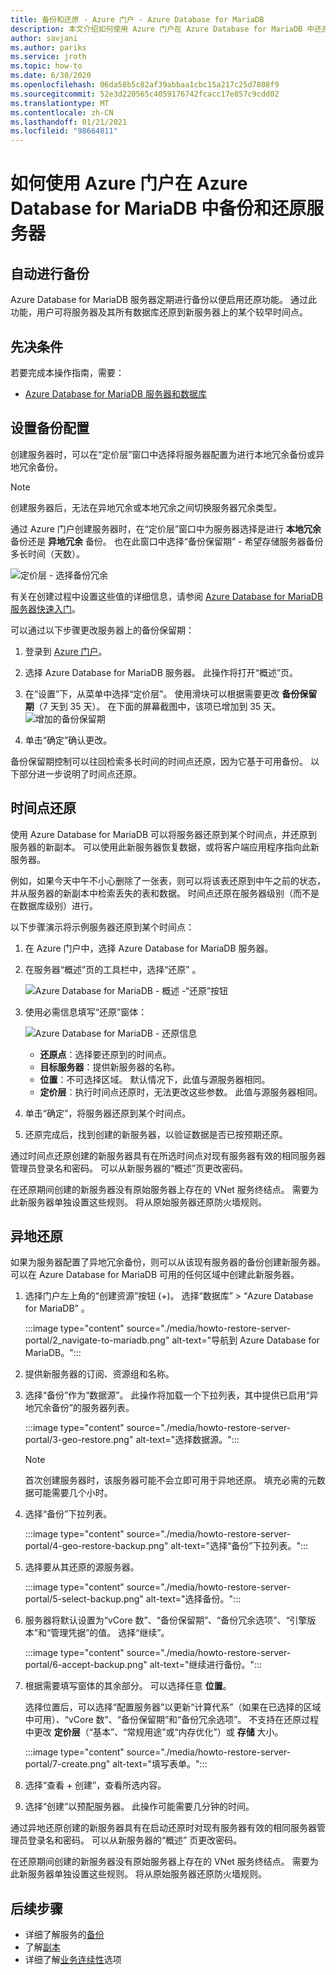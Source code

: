```yaml
---
title: 备份和还原 - Azure 门户 - Azure Database for MariaDB
description: 本文介绍如何使用 Azure 门户在 Azure Database for MariaDB 中还原服务器。
author: savjani
ms.author: pariks
ms.service: jroth
ms.topic: how-to
ms.date: 6/30/2020
ms.openlocfilehash: 06da58b5c82af39abbaa1cbc15a217c25d7808f9
ms.sourcegitcommit: 52e3d220565c4059176742fcacc17e857c9cdd02
ms.translationtype: MT
ms.contentlocale: zh-CN
ms.lasthandoff: 01/21/2021
ms.locfileid: "98664811"
---
```

# <a name="how-to-backup-and-restore-a-server-in-azure-database-for-mariadb-using-the-azure-portal"></a>如何使用 Azure 门户在 Azure Database for MariaDB 中备份和还原服务器

## <a name="backup-happens-automatically"></a>自动进行备份
Azure Database for MariaDB 服务器定期进行备份以便启用还原功能。 通过此功能，用户可将服务器及其所有数据库还原到新服务器上的某个较早时间点。

## <a name="prerequisites"></a>先决条件
若要完成本操作指南，需要：
- [Azure Database for MariaDB 服务器和数据库](quickstart-create-mariadb-server-database-using-azure-portal.md)

## <a name="set-backup-configuration"></a>设置备份配置

创建服务器时，可以在“定价层”窗口中选择将服务器配置为进行本地冗余备份或异地冗余备份。

> [!NOTE]
> 创建服务器后，无法在异地冗余或本地冗余之间切换服务器冗余类型。
>

通过 Azure 门户创建服务器时，在“定价层”窗口中为服务器选择是进行 **本地冗余** 备份还是 **异地冗余** 备份。 也在此窗口中选择“备份保留期” - 希望存储服务器备份多长时间（天数）。

   ![定价层 - 选择备份冗余](./media/howto-restore-server-portal/pricing-tier.png)

有关在创建过程中设置这些值的详细信息，请参阅 [Azure Database for MariaDB 服务器快速入门](quickstart-create-mariadb-server-database-using-azure-portal.md)。

可以通过以下步骤更改服务器上的备份保留期：
1. 登录到 [Azure 门户](https://portal.azure.com/)。

2. 选择 Azure Database for MariaDB 服务器。 此操作将打开“概述”页。

3. 在“设置”下，从菜单中选择“定价层”。 使用滑块可以根据需要更改 **备份保留期**（7 天到 35 天）。
在下面的屏幕截图中，该项已增加到 35 天。
![增加的备份保留期](./media/howto-restore-server-portal/3-increase-backup-days.png)

4. 单击“确定”确认更改。

备份保留期控制可以往回检索多长时间的时间点还原，因为它基于可用备份。 以下部分进一步说明了时间点还原。 

## <a name="point-in-time-restore"></a>时间点还原
使用 Azure Database for MariaDB 可以将服务器还原到某个时间点，并还原到服务器的新副本。 可以使用此新服务器恢复数据，或将客户端应用程序指向此新服务器。

例如，如果今天中午不小心删除了一张表，则可以将该表还原到中午之前的状态，并从服务器的新副本中检索丢失的表和数据。 时间点还原在服务器级别（而不是在数据库级别）进行。

以下步骤演示将示例服务器还原到某个时间点：
1. 在 Azure 门户中，选择 Azure Database for MariaDB 服务器。 

2. 在服务器“概述”页的工具栏中，选择“还原” 。

   ![Azure Database for MariaDB - 概述 -“还原”按钮](./media/howto-restore-server-portal/2-server.png)

3. 使用必需信息填写“还原”窗体：

   ![Azure Database for MariaDB - 还原信息](./media/howto-restore-server-portal/3-restore.png)
   - **还原点**：选择要还原到的时间点。
   - **目标服务器**：提供新服务器的名称。
   - **位置**：不可选择区域。 默认情况下，此值与源服务器相同。
   - **定价层**：执行时间点还原时，无法更改这些参数。 此值与源服务器相同。 

4. 单击“确定”，将服务器还原到某个时间点。 

5. 还原完成后，找到创建的新服务器，以验证数据是否已按预期还原。

通过时间点还原创建的新服务器具有在所选时间点对现有服务器有效的相同服务器管理员登录名和密码。 可以从新服务器的“概述”页更改密码。

在还原期间创建的新服务器没有原始服务器上存在的 VNet 服务终结点。 需要为此新服务器单独设置这些规则。 将从原始服务器还原防火墙规则。

## <a name="geo-restore"></a>异地还原

如果为服务器配置了异地冗余备份，则可以从该现有服务器的备份创建新服务器。 可以在 Azure Database for MariaDB 可用的任何区域中创建此新服务器。  

1. 选择门户左上角的“创建资源”按钮 (+)。 选择“数据库” > “Azure Database for MariaDB” 。

   :::image type="content" source="./media/howto-restore-server-portal/2_navigate-to-mariadb.png" alt-text="导航到 Azure Database for MariaDB。":::
 
2. 提供新服务器的订阅、资源组和名称。 

3. 选择“备份”作为“数据源”。 此操作将加载一个下拉列表，其中提供已启用“异地冗余备份”的服务器列表。
   
   :::image type="content" source="./media/howto-restore-server-portal/3-geo-restore.png" alt-text="选择数据源。":::
    
   > [!NOTE]
   > 首次创建服务器时，该服务器可能不会立即可用于异地还原。 填充必需的元数据可能需要几个小时。
   >

4. 选择“备份”下拉列表。
   
   :::image type="content" source="./media/howto-restore-server-portal/4-geo-restore-backup.png" alt-text="选择“备份”下拉列表。":::

5. 选择要从其还原的源服务器。
   
   :::image type="content" source="./media/howto-restore-server-portal/5-select-backup.png" alt-text="选择备份。":::

6. 服务器将默认设置为“vCore 数”、“备份保留期”、“备份冗余选项”、“引擎版本”和“管理凭据”的值。 选择“继续”。 
   
   :::image type="content" source="./media/howto-restore-server-portal/6-accept-backup.png" alt-text="继续进行备份。":::

7. 根据需要填写窗体的其余部分。 可以选择任意 **位置**。

    选择位置后，可以选择“配置服务器”以更新“计算代系”（如果在已选择的区域中可用）、“vCore 数”、“备份保留期”和“备份冗余选项”。 不支持在还原过程中更改 **定价层**（“基本”、“常规用途”或“内存优化”）或 **存储** 大小。

   :::image type="content" source="./media/howto-restore-server-portal/7-create.png" alt-text="填写表单。"::: 

8. 选择“查看 + 创建”，查看所选内容。 

9. 选择“创建”以预配服务器。 此操作可能需要几分钟的时间。

通过异地还原创建的新服务器具有在启动还原时对现有服务器有效的相同服务器管理员登录名和密码。 可以从新服务器的“概述”  页更改密码。

在还原期间创建的新服务器没有原始服务器上存在的 VNet 服务终结点。 需要为此新服务器单独设置这些规则。 将从原始服务器还原防火墙规则。

## <a name="next-steps"></a>后续步骤
- 详细了解服务的[备份](concepts-backup.md)
- 了解[副本](concepts-read-replicas.md)
- 详细了解[业务连续性](concepts-business-continuity.md)选项
